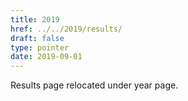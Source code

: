 ```yaml
---
title: 2019
href: ../../2019/results/
draft: false
type: pointer
date: 2019-09-01
---
```


Results page relocated under year page.
